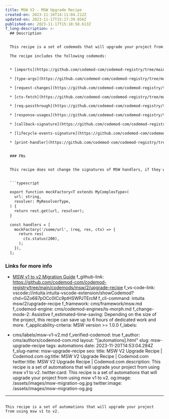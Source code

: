 ```yaml
---
title: MSW V2 - MSW Upgrade Recipe
created-on: 2023-11-16T14:11:04.212Z
updated-on: 2023-11-17T15:17:39.056Z
published-on: 2023-11-17T15:18:58.613Z
f_long-description: >-
  ## Description


  This recipe is a set of codemods that will upgrade your project from using msw v1 to v2.

  The recipe includes the following codemods:


  * [imports](https://github.com/codemod-com/codemod-registry/tree/main/codemods/msw/2/imports)

  * [type-args](https://github.com/codemod-com/codemod-registry/tree/main/codemods/msw/2/type-args)

  * [request-changes](https://github.com/codemod-com/codemod-registry/tree/main/codemods/msw/2/request-changes)

  * [ctx-fetch](https://github.com/codemod-com/codemod-registry/tree/main/codemods/msw/2/ctx-fetch)

  * [req-passthrough](https://github.com/codemod-com/codemod-registry/tree/main/codemods/msw/2/req-passthrough)

  * [response-usages](https://github.com/codemod-com/codemod-registry/tree/main/codemods/msw/2/response-usages)

  * [callback-signature](https://github.com/codemod-com/codemod-registry/tree/main/codemods/msw/2/callback-signature)

  * [lifecycle-events-signature](https://github.com/codemod-com/codemod-registry/tree/main/codemods/msw/2/lifecycle-events-signature)

  * [print-handler](https://github.com/codemod-com/codemod-registry/tree/main/codemods/msw/2/print-handler)


  ### FNs


  This recipe does not change the signatures of MSW handlers, if they were called using a custom factory function, for example to provide more type-safety or else. For example, the following code will only be partially updated:


  ```typescript

  export function mockFactory<T extends MyComplexType>(
    url: string,
    resolver: MyResolverType,
  ) {
    return rest.get(url, resolver);
  }

  const handlers = [
    mockFactory('/some/url', (req, res, ctx) => {
      return res(
        ctx.status(200),
      );
    }),
  ];

  ```


  ### Links for more info


  * [MSW v1 to v2 Migration Guide](https://mswjs.io/docs/migrations/1.x-to-2.x/)
f_github-link: https://github.com/codemod-com/codemod-registry/tree/main/codemods/msw/2/upgrade-recipe
f_vs-code-link: vscode://intuita.intuita-vscode-extension/showCodemod?chd=GZo687pOCc0ICc9ptHSWPJTErcM
f_cli-command: intuita msw/2/upgrade-recipe
f_framework: cms/framework/msw.md
f_codemod-engine: cms/codemod-engines/ts-morph.md
f_change-mode-2: Assistive
f_estimated-time-saving: Depending on the size of the project, this recipe can
  save up to 6 hours of dedicated work and more.
f_applicability-criteria: MSW version >= 1.0.0
f_labels:
  - cms/labels/msw-v1-v2.md
f_verified-codemod: true
f_author: cms/authors/codemod-com.md
layout: "[automations].html"
slug: msw-upgrade-recipe
tags: automations
date: 2023-11-20T14:53:04.294Z
f_slug-name: msw-upgrade-recipe
seo:
  title: MSW V2 Upgrade Recipe | Codemod.com
  og:title: MSW V2 Upgrade Recipe | Codemod.com
  twitter:title: MSW V2 Upgrade Recipe | Codemod.com
  description: This recipe is a set of automations that will upgrade your project
    from using msw v1 to v2.
  twitter:card: This recipe is a set of automations that will upgrade your project
    from using msw v1 to v2.
  og:image: /assets/images/msw-migration-og.jpg
  twitter:image: /assets/images/msw-migration-og.jpg
---
```

This recipe is a set of automations that will upgrade your project from using msw v1 to v2.